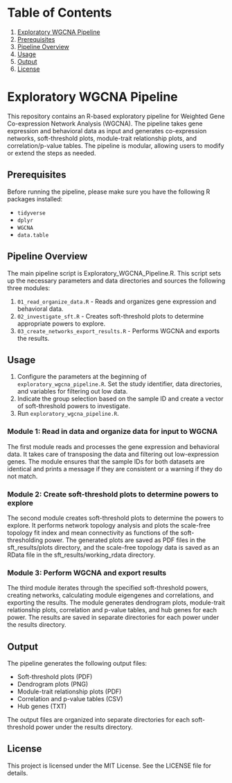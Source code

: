 # Table of Contents
1. [Exploratory WGCNA Pipeline](#exploratory-wgcna-pipeline)
2. [Prerequisites](#prerequisites)
3. [Pipeline Overview](#pipeline-overview)
4. [Usage](#usage)
5. [Output](#output)
6. [License](#license)

# Exploratory WGCNA Pipeline <a name="exploratory-wgcna-pipeline"></a>

This repository contains an R-based exploratory pipeline for Weighted Gene Co-expression Network Analysis (WGCNA). The pipeline takes gene expression and behavioral data as input and generates co-expression networks, soft-threshold plots, module-trait relationship plots, and correlation/p-value tables. The pipeline is modular, allowing users to modify or extend the steps as needed.

## Prerequisites <a name="prerequisites"></a>

Before running the pipeline, please make sure you have the following R packages installed:

* `tidyverse`
* `dplyr`
* `WGCNA`
* `data.table`

## Pipeline Overview <a name="pipeline-overview"></a>
The main pipeline script is Exploratory_WGCNA_Pipeline.R. This script sets up the necessary parameters and data directories and sources the following three modules:

1. `01_read_organize_data.R` - Reads and organizes gene expression and behavioral data.
2. `02_investigate_sft.R` - Creates soft-threshold plots to determine appropriate powers to explore.
3. `03_create_networks_export_results.R` - Performs WGCNA and exports the results.

## Usage <a name="usage"></a>
1. Configure the parameters at the beginning of `exploratory_wgcna_pipeline.R`. Set the study identifier, data directories, and variables for filtering out low data.
2. Indicate the group selection based on the sample ID and create a vector of soft-threshold powers to investigate.
3. Run `exploratory_wgcna_pipeline.R`.

### Module 1: Read in data and organize data for input to WGCNA
The first module reads and processes the gene expression and behavioral data. It takes care of transposing the data and filtering out low-expression genes. The module ensures that the sample IDs for both datasets are identical and prints a message if they are consistent or a warning if they do not match.

### Module 2: Create soft-threshold plots to determine powers to explore
The second module creates soft-threshold plots to determine the powers to explore. It performs network topology analysis and plots the scale-free topology fit index and mean connectivity as functions of the soft-thresholding power. The generated plots are saved as PDF files in the sft_results/plots directory, and the scale-free topology data is saved as an RData file in the sft_results/working_rdata directory.

### Module 3: Perform WGCNA and export results
The third module iterates through the specified soft-threshold powers, creating networks, calculating module eigengenes and correlations, and exporting the results. The module generates dendrogram plots, module-trait relationship plots, correlation and p-value tables, and hub genes for each power. The results are saved in separate directories for each power under the results directory.

## Output <a name="output"></a>
The pipeline generates the following output files:

* Soft-threshold plots (PDF)
* Dendrogram plots (PNG)
* Module-trait relationship plots (PDF)
* Correlation and p-value tables (CSV)
* Hub genes (TXT)

The output files are organized into separate directories for each soft-threshold power under the results directory.

## License <a name="license"></a>
This project is licensed under the MIT License. See the LICENSE file for details.
